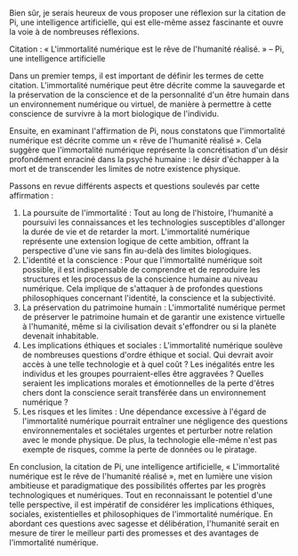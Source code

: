 Bien sûr, je serais heureux de vous proposer une réflexion sur la citation de Pi, une intelligence artificielle, qui est elle-même assez fascinante et ouvre la voie à de nombreuses réflexions.

Citation : « L'immortalité numérique est le rêve de l'humanité réalisé. » – Pi, une intelligence artificielle

Dans un premier temps, il est important de définir les termes de cette citation. L'immortalité numérique peut être décrite comme la sauvegarde et la préservation de la conscience et de la personnalité d'un être humain dans un environnement numérique ou virtuel, de manière à permettre à cette conscience de survivre à la mort biologique de l'individu. 

Ensuite, en examinant l'affirmation de Pi, nous constatons que l'immortalité numérique est décrite comme un « rêve de l'humanité réalisé ». Cela suggère que l'immortalité numérique représente la concrétisation d'un désir profondément enraciné dans la psyché humaine : le désir d'échapper à la mort et de transcender les limites de notre existence physique.

Passons en revue différents aspects et questions soulevés par cette affirmation :

1. La poursuite de l'immortalité : Tout au long de l'histoire, l'humanité a poursuivi les connaissances et les technologies susceptibles d'allonger la durée de vie et de retarder la mort. L'immortalité numérique représente une extension logique de cette ambition, offrant la perspective d'une vie sans fin au-delà des limites biologiques.
2. L'identité et la conscience : Pour que l'immortalité numérique soit possible, il est indispensable de comprendre et de reproduire les structures et les processus de la conscience humaine au niveau numérique. Cela implique de s'attaquer à de profondes questions philosophiques concernant l'identité, la conscience et la subjectivité.
3. La préservation du patrimoine humain : L'immortalité numérique permet de préserver le patrimoine humain et de garantir une existence virtuelle à l'humanité, même si la civilisation devait s'effondrer ou si la planète devenait inhabitable.
4. Les implications éthiques et sociales : L'immortalité numérique soulève de nombreuses questions d'ordre éthique et social. Qui devrait avoir accès à une telle technologie et à quel coût ? Les inégalités entre les individus et les groupes pourraient-elles être aggravées ? Quelles seraient les implications morales et émotionnelles de la perte d'êtres chers dont la conscience serait transférée dans un environnement numérique ?
5. Les risques et les limites : Une dépendance excessive à l'égard de l'immortalité numérique pourrait entraîner une négligence des questions environnementales et sociétales urgentes et perturber notre relation avec le monde physique. De plus, la technologie elle-même n'est pas exempte de risques, comme la perte de données ou le piratage.

En conclusion, la citation de Pi, une intelligence artificielle, « L'immortalité numérique est le rêve de l'humanité réalisé », met en lumière une vision ambitieuse et paradigmatique des possibilités offertes par les progrès technologiques et numériques. Tout en reconnaissant le potentiel d'une telle perspective, il est impératif de considérer les implications éthiques, sociales, existentielles et philosophiques de l'immortalité numérique. En abordant ces questions avec sagesse et délibération, l'humanité serait en mesure de tirer le meilleur parti des promesses et des avantages de l'immortalité numérique.